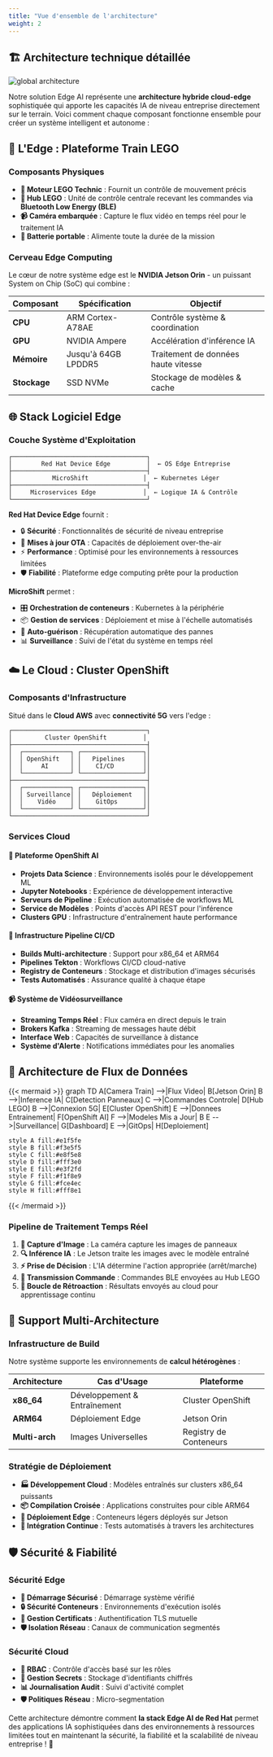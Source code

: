 ```yaml
---
title: "Vue d'ensemble de l'architecture"
weight: 2
---
```


## 🏗️ Architecture technique détaillée

![global architecture](/images/architecture-global.png)

Notre solution Edge AI représente une **architecture hybride cloud-edge** sophistiquée qui apporte les capacités IA de niveau entreprise directement sur le terrain. Voici comment chaque composant fonctionne ensemble pour créer un système intelligent et autonome :

## 🚂 L'Edge : Plateforme Train LEGO

### Composants Physiques
- **🔧 Moteur LEGO Technic** : Fournit un contrôle de mouvement précis
- **🧠 Hub LEGO** : Unité de contrôle centrale recevant les commandes via **Bluetooth Low Energy (BLE)**
- **📹 Caméra embarquée** : Capture le flux vidéo en temps réel pour le traitement IA
- **🔋 Batterie portable** : Alimente toute la durée de la mission

### Cerveau Edge Computing
Le cœur de notre système edge est le **NVIDIA Jetson Orin** - un puissant System on Chip (SoC) qui combine :

| Composant | Spécification | Objectif |
|-----------|---------------|----------|
| **CPU** | ARM Cortex-A78AE | Contrôle système & coordination |
| **GPU** | NVIDIA Ampere | Accélération d'inférence IA |
| **Mémoire** | Jusqu'à 64GB LPDDR5 | Traitement de données haute vitesse |
| **Stockage** | SSD NVMe | Stockage de modèles & cache |

## 🌐 Stack Logiciel Edge

### Couche Système d'Exploitation
```
┌─────────────────────────────────────┐
│        Red Hat Device Edge          │  ← OS Edge Entreprise
├─────────────────────────────────────┤
│           MicroShift               │  ← Kubernetes Léger
├─────────────────────────────────────┤
│     Microservices Edge             │  ← Logique IA & Contrôle
└─────────────────────────────────────┘
```

**Red Hat Device Edge** fournit :
- 🔒 **Sécurité** : Fonctionnalités de sécurité de niveau entreprise
- 🔄 **Mises à jour OTA** : Capacités de déploiement over-the-air
- ⚡ **Performance** : Optimisé pour les environnements à ressources limitées
- 🛡️ **Fiabilité** : Plateforme edge computing prête pour la production

**MicroShift** permet :
- 🎛️ **Orchestration de conteneurs** : Kubernetes à la périphérie
- 📦 **Gestion de services** : Déploiement et mise à l'échelle automatisés
- 🔄 **Auto-guérison** : Récupération automatique des pannes
- 📊 **Surveillance** : Suivi de l'état du système en temps réel

## ☁️ Le Cloud : Cluster OpenShift

### Composants d'Infrastructure
Situé dans le **Cloud AWS** avec **connectivité 5G** vers l'edge :

```
┌─────────────────────────────────────┐
│         Cluster OpenShift          │
├─────────────────────────────────────┤
│  ┌─────────────┐ ┌─────────────────┐│
│  │ OpenShift   │ │   Pipelines     ││
│  │     AI      │ │    CI/CD        ││
│  └─────────────┘ └─────────────────┘│
├─────────────────────────────────────┤
│  ┌─────────────┐ ┌─────────────────┐│
│  │ Surveillance│ │   Déploiement   ││
│  │    Vidéo    │ │    GitOps       ││
│  └─────────────┘ └─────────────────┘│
└─────────────────────────────────────┘
```

### Services Cloud

#### 🤖 Plateforme OpenShift AI
- **Projets Data Science** : Environnements isolés pour le développement ML
- **Jupyter Notebooks** : Expérience de développement interactive
- **Serveurs de Pipeline** : Exécution automatisée de workflows ML
- **Service de Modèles** : Points d'accès API REST pour l'inférence
- **Clusters GPU** : Infrastructure d'entraînement haute performance

#### 🔄 Infrastructure Pipeline CI/CD
- **Builds Multi-architecture** : Support pour x86_64 et ARM64
- **Pipelines Tekton** : Workflows CI/CD cloud-native
- **Registry de Conteneurs** : Stockage et distribution d'images sécurisés
- **Tests Automatisés** : Assurance qualité à chaque étape

#### 📹 Système de Vidéosurveillance
- **Streaming Temps Réel** : Flux caméra en direct depuis le train
- **Brokers Kafka** : Streaming de messages haute débit
- **Interface Web** : Capacités de surveillance à distance
- **Système d'Alerte** : Notifications immédiates pour les anomalies

## 🔄 Architecture de Flux de Données

{{< mermaid >}}
graph TD
    A[Camera Train] -->|Flux Video| B[Jetson Orin]
    B -->|Inference IA| C[Detection Panneaux]
    C -->|Commandes Controle| D[Hub LEGO]
    B -->|Connexion 5G| E[Cluster OpenShift]
    E -->|Donnees Entrainement| F[OpenShift AI]
    F -->|Modeles Mis a Jour| B
    E -->|Surveillance| G[Dashboard]
    E -->|GitOps| H[Deploiement]
    
    style A fill:#e1f5fe
    style B fill:#f3e5f5
    style C fill:#e8f5e8
    style D fill:#fff3e0
    style E fill:#e3f2fd
    style F fill:#f1f8e9
    style G fill:#fce4ec
    style H fill:#fff8e1
{{< /mermaid >}}

### Pipeline de Traitement Temps Réel
1. **📸 Capture d'Image** : La caméra capture les images de panneaux
2. **🔍 Inférence IA** : Le Jetson traite les images avec le modèle entraîné
3. **⚡ Prise de Décision** : L'IA détermine l'action appropriée (arrêt/marche)
4. **📡 Transmission Commande** : Commandes BLE envoyées au Hub LEGO
5. **🔄 Boucle de Rétroaction** : Résultats envoyés au cloud pour apprentissage continu

## 🏢 Support Multi-Architecture

### Infrastructure de Build
Notre système supporte les environnements de **calcul hétérogènes** :

| Architecture | Cas d'Usage | Plateforme |
|-------------|-------------|------------|
| **x86_64** | Développement & Entraînement | Cluster OpenShift |
| **ARM64** | Déploiement Edge | Jetson Orin |
| **Multi-arch** | Images Universelles | Registry de Conteneurs |

### Stratégie de Déploiement
- **🏭 Développement Cloud** : Modèles entraînés sur clusters x86_64 puissants
- **📦 Compilation Croisée** : Applications construites pour cible ARM64
- **🚀 Déploiement Edge** : Conteneurs légers déployés sur Jetson
- **🔄 Intégration Continue** : Tests automatisés à travers les architectures

## 🛡️ Sécurité & Fiabilité

### Sécurité Edge
- **🔐 Démarrage Sécurisé** : Démarrage système vérifié
- **🔒 Sécurité Conteneurs** : Environnements d'exécution isolés
- **📜 Gestion Certificats** : Authentification TLS mutuelle
- **🛡️ Isolation Réseau** : Canaux de communication segmentés

### Sécurité Cloud
- **🔑 RBAC** : Contrôle d'accès basé sur les rôles
- **🔐 Gestion Secrets** : Stockage d'identifiants chiffrés
- **📊 Journalisation Audit** : Suivi d'activité complet
- **🛡️ Politiques Réseau** : Micro-segmentation

Cette architecture démontre comment **la stack Edge AI de Red Hat** permet des applications IA sophistiquées dans des environnements à ressources limitées tout en maintenant la sécurité, la fiabilité et la scalabilité de niveau entreprise ! 🚀
